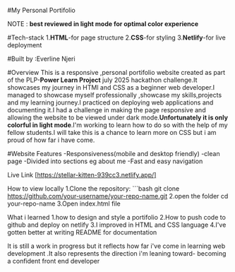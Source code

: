 #My Personal Portifolio

NOTE : **best reviewed in light mode for optimal color experience**
 
#Tech-stack
    1.**HTML**-for page structure
    2.**CSS**-for styling
    3.**Netlify**-for live deployment

#Built by :Everline Njeri

#Overview
This is a responsive ,personal portifolio website created as part of the PLP-**Power Learn Project** july 2025 hackathon challenge.It showcases my journey in HTMl and CSS as a beginner web developer.I managed to showcase myself professionally ,showcase my skills,projects and my learning journey.I practiced on deploying web applications and documenting it.I had a challenge in making the page responsive and allowing the website to be viewed under dark mode.**Unfortunately it is only colorful in light mode**.I'm working to learn how to do so with the help of my fellow students.I will take this is a chance to learn more on CSS but i am proud of how far i have come.

#Website Features
-Responsiveness(mobile and desktop friendly)
-clean page
-Divided into sections eg about me
-Fast and easy navigation

Live Link
[https://stellar-kitten-939cc3.netlify.app/]

How to view locally 
 1.Clone the repository:
    ```bash
    git clone
    https://github.com/your-username/your-repo-name.git
2.open the folder 
    cd your-repo-name
3.Open index.html file

What i learned
1.how to design and style a portifolio
2.How to push code to github and deploy on netlify
3.I improved in HTML and CSS language
4.I've gotten better at writing README for documentation

It is still a work in progress but it reflects how far i've come in learning web development .It also represents the direction i'm leaning toward- becoming a confident front end developer 
